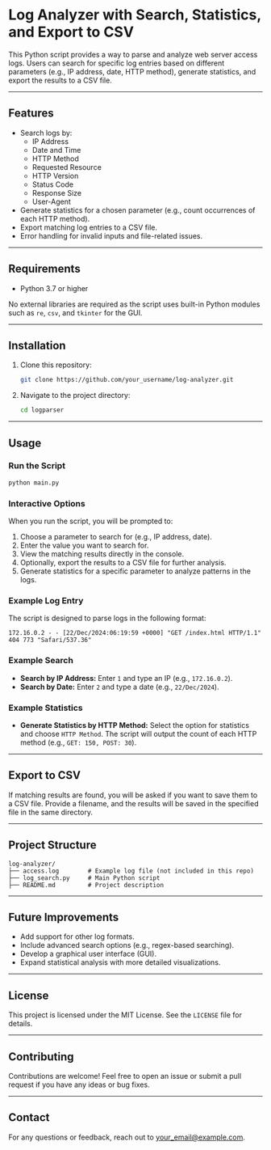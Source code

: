 # Log Analyzer with Search, Statistics, and Export to CSV

This Python script provides a way to parse and analyze web server access logs. Users can search for specific log entries based on different parameters (e.g., IP address, date, HTTP method), generate statistics, and export the results to a CSV file.

---

## Features

- Search logs by:
  - IP Address
  - Date and Time
  - HTTP Method
  - Requested Resource
  - HTTP Version
  - Status Code
  - Response Size
  - User-Agent
- Generate statistics for a chosen parameter (e.g., count occurrences of each HTTP method).
- Export matching log entries to a CSV file.
- Error handling for invalid inputs and file-related issues.

---

## Requirements

- Python 3.7 or higher

No external libraries are required as the script uses built-in Python modules such as `re`, `csv`, and `tkinter` for the GUI.

---

## Installation

1. Clone this repository:
   ```bash
   git clone https://github.com/your_username/log-analyzer.git
   ```
2. Navigate to the project directory:
   ```bash
   cd logparser
   ```

---

## Usage

### Run the Script

```bash
python main.py
```

### Interactive Options

When you run the script, you will be prompted to:

1. Choose a parameter to search for (e.g., IP address, date).
2. Enter the value you want to search for.
3. View the matching results directly in the console.
4. Optionally, export the results to a CSV file for further analysis.
5. Generate statistics for a specific parameter to analyze patterns in the logs.

### Example Log Entry

The script is designed to parse logs in the following format:

```
172.16.0.2 - - [22/Dec/2024:06:19:59 +0000] "GET /index.html HTTP/1.1" 404 773 "Safari/537.36"
```

### Example Search

- **Search by IP Address:** Enter `1` and type an IP (e.g., `172.16.0.2`).
- **Search by Date:** Enter `2` and type a date (e.g., `22/Dec/2024`).

### Example Statistics

- **Generate Statistics by HTTP Method:** Select the option for statistics and choose `HTTP Method`. The script will output the count of each HTTP method (e.g., `GET: 150, POST: 30`).

---

## Export to CSV

If matching results are found, you will be asked if you want to save them to a CSV file. Provide a filename, and the results will be saved in the specified file in the same directory.

---

## Project Structure

```
log-analyzer/
├── access.log        # Example log file (not included in this repo)
├── log_search.py     # Main Python script
├── README.md         # Project description
```

---

## Future Improvements

- Add support for other log formats.
- Include advanced search options (e.g., regex-based searching).
- Develop a graphical user interface (GUI).
- Expand statistical analysis with more detailed visualizations.

---

## License

This project is licensed under the MIT License. See the `LICENSE` file for details.

---

## Contributing

Contributions are welcome! Feel free to open an issue or submit a pull request if you have any ideas or bug fixes.

---

## Contact

For any questions or feedback, reach out to [your_email@example.com](mailto:your_email@example.com).


